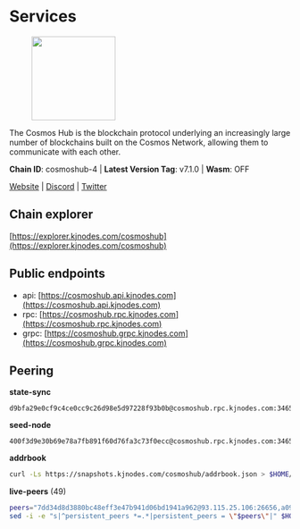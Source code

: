 # Services

<figure><img src="https://raw.githubusercontent.com/kj89/testnet_manuals/main/pingpub/logos/cosmoshub.png" width="150" alt=""><figcaption></figcaption></figure>

The Cosmos Hub is the blockchain protocol underlying an  increasingly large number of blockchains built on the  Cosmos Network, allowing them to communicate with each other.

**Chain ID**: cosmoshub-4 | **Latest Version Tag**: v7.1.0 | **Wasm**: OFF

[Website](https://hub.cosmos.network) | [Discord](https://discord.gg/cosmosnetwork) | [Twitter](https://twitter.com/cosmoshub)




## Chain explorer
[https://explorer.kjnodes.com/cosmoshub](https://explorer.kjnodes.com/cosmoshub)

## Public endpoints

* api: [https://cosmoshub.api.kjnodes.com](https://cosmoshub.api.kjnodes.com)
* rpc: [https://cosmoshub.rpc.kjnodes.com](https://cosmoshub.rpc.kjnodes.com)
* grpc: [https://cosmoshub.grpc.kjnodes.com](https://cosmoshub.grpc.kjnodes.com)

## Peering

**state-sync**

```text
d9bfa29e0cf9c4ce0cc9c26d98e5d97228f93b0b@cosmoshub.rpc.kjnodes.com:34656
```

**seed-node**

```text
400f3d9e30b69e78a7fb891f60d76fa3c73f0ecc@cosmoshub.rpc.kjnodes.com:34659
```

**addrbook**
```bash
curl -Ls https://snapshots.kjnodes.com/cosmoshub/addrbook.json > $HOME/.gaia/config/addrbook.json
```

**live-peers** (49)
```bash
peers="7dd34d8d3880bc48eff3e47b941d06bd1941a962@93.115.25.106:26656,a09ed43e09f773e39855dc5d8b6a220eff4cb947@204.16.241.207:26656,c1e437f73b8889b78ea34981e7c349157ad80284@107.135.15.66:26656,d9bfa29e0cf9c4ce0cc9c26d98e5d97228f93b0b@65.109.88.38:34656,c62900f5d5b4f5ce9422e4ba123d637ea2fa6375@65.108.232.181:26656,e0ab6c5cc86959853f499236b8297344802ac5f4@5.161.139.201:26656,a94dff85ed430f0475f41fe306c82b7eb7f6e858@51.91.153.78:31649,371a781ed95b643d4758b3736ab827ce1cbe4e98@65.108.136.206:26656,c940e11c1072dad06da3b1b48ca92966bb37e93a@74.96.207.58:28721,213857e741833d17275ea559bb2d0342398cec99@35.245.206.45:26656,6a45e3655209dacddedf735a898ccfcae085abec@65.109.182.72:26656,6ea2ef7d3dd5d6967708a0b31eed85ba090a90a1@65.108.121.190:12010,fe21dd474640247888fc7c4dce82da8da08a8bfd@135.181.113.227:26656,c14d39422b5d70d9084d19d286c7427c0762cdfc@162.55.92.114:2010,4ddba29a7dfa740a4edeb5c620c963f67f951e1d@5.9.72.212:2000,344d87e04fdf04be760da5069a59d9a489b886a6@52.14.44.1:26656,9d048653fa4d98e6c0760ed0c54ad2d257ba46df@65.108.137.34:26656,d9dbd30f7e9ae99dc05645f48f4637c2f4a14645@34.107.9.71:26656,222385f3ce7f55f9c01c23f2ee340ed9548b18fa@35.222.169.98:26656,2eb0e5e53401c51535c13250aba5fe98374ba7f0@51.210.32.145:26656,1d02b4300c6b6fd1123a20502f0b3c0ce3b73654@88.198.16.9:26656,ac1b200a18edba2cc1748c037f26d3cdea794541@35.189.171.215:26656,c124ce0b508e8b9ed1c5b6957f362225659b5343@169.155.44.11:26656,e726816f42831689eab9378d5d577f1d06d25716@176.9.188.21:26656,44594a57ce538a21f8558bcb1c9ce560ad879e3e@15.235.114.84:26656,4b47f4353b2ebb0266ba64c86e06dc7febce1e2b@34.83.104.98:26656,d54eacb237dfbc0eb934a45509f878eb3ea3a5b3@64.44.148.195:26656,3450293ebc89d869ada0627ac9d4d2ff49c51a58@15.164.228.75:26656,7023db1ac96fe1053640206c44e04b41e29de273@47.75.119.188:26656,ba3bacc714817218562f743178228f23678b2873@34.141.15.99:26656,48fc4fe58d5392bda805212ba0c8e4e772dba1f9@142.132.158.93:14956,d5bf4870659c1d47f008691a64f970a56f0adb3c@80.190.132.234:56656,73c2a86cc0d4b51c81bd0e36cee69f1731bcda0d@23.88.69.157:26656,64148c47e1424173e3dcf90ab90bf196c2971b15@88.218.224.118:26656,8707282f51ebfba828c08a7316ca84ed5667a0f5@74.118.142.175:26656,deed492db9d5a368df9e5f747402b785c5605076@15.235.53.75:26656,241b17dba97a2ed3c3747d12781fb86c9706e2d4@89.58.27.86:26656,dd53fa5cfb6a604feb80860d47506d0dd84baa12@142.132.210.234:26656,1cce99042f884d669e7287e3e362bff8e385c63e@46.4.79.183:26726,5dde13b98a2f69f54e0d5e3384fdc903bbb2dc30@172.93.214.11:26656,dea13e7232642331360d4387b0ab106b014092d4@116.202.236.59:26656,7b15dce221b13ca353187b4f7219a94db6b71ad3@185.119.118.109:2000,b28086e256aed04f2ab586bb97c90acd20a4980e@141.94.98.115:19095,32bdba6ced12cdf2e534566e6c3d66ee2f7ef494@84.244.95.229:26656,d35f08a60aeb2729d07e92e778b4c6f83379092e@18.138.160.68:26656,26ac129d380e7010473dfeda9c84bf25450c711f@163.114.159.145:26656,c56d9ccc83cfabaf8937e8b02dfecb4c636e9e03@13.233.135.31:26656,58b54d8cfdc0c634ed592e2c008705791253ebbb@172.93.214.10:26656,5b4529df65f9c1006d51472a827f1deb23825ba2@167.235.34.35:14656"
sed -i -e "s|^persistent_peers *=.*|persistent_peers = \"$peers\"|" $HOME/.gaia/config/config.toml
```
